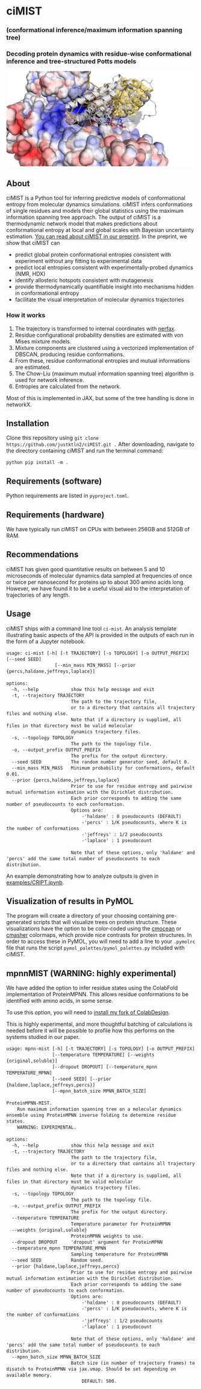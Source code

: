 # ciMIST
### (conformational inference/maximum information spanning tree)

### Decoding protein dynamics with residue-wise conformational inference and tree-structured Potts models

<img src="https://github.com/justktln2/ciMIST/blob/main/images/GR_on_HSP90.png" width=600>

## About
ciMIST is a Python tool for inferring predictive models of conformational entropy from molecular dynamics simulations.
ciMIST infers conformations of single residues and models their global statistics using the maximum information spanning tree approach.
The output of ciMIST is a thermodynamic network model that makes predictions about conformational entropy at local and global scales with Bayesian uncertainty estimation.
[You can read about ciMIST in our preprint](https://www.biorxiv.org/content/10.1101/2025.05.28.656549v2). In the preprint, we show that ciMIST can

- predict global protein conformational entropies consistent with experiment without any fitting to experimental data
- predict local entropies consistent with experimentally-probed dynamics (NMR, HDX)
- identify allosteric hotspots consistent with mutagenesis
- provide thermodynamically quantifiable insight into mechanisms hidden in conformational entropy
- facilitate the visual interpretation of molecular dynamics trajectories

### How it works
1. The trajectory is transformed to internal coordinates with [nerfax](https://github.com/PeptoneLtd/nerfax).
2. Residue configurational probability densities are estimated with von Mises mixture models.
3. Mixture components are clustered using a vectorized implementation of DBSCAN, producing residue conformations.
4. From these, residue conformational entropies and mutual informations are estimated.
5. The Chow-Liu (maximum mutual information spanning tree) algorithm is used for network inference.
6. Entropies are calculated from the network.

Most of this is implemented in JAX, but some of the tree handling is done in networkX.

## Installation
Clone this repository using `git clone https://github.com/justktln2/ciMIST.git .`
After downloading, navigate to the directory containing ciMIST and run the terminal command:
```
python pip install -m .
```

## Requirements (software)
Python requirements are listed in `pyproject.toml`.

## Requirements (hardware)
We have typically run ciMIST on CPUs with between 256GB and 512GB of RAM.

## Recommendations
ciMIST has given good quantitative results on between 5 and 10 microseconds of molecular dynamics data sampled at frequencies of once or twice per nanosecond for proteins up to about 300 amino acids long. However, we have found it to be a useful visual aid to the interpretation of trajectories of any length.

## Usage
ciMIST ships with a command line tool `ci-mist`. An analysis template illustrating basic aspects of the API is provided in the outputs of each run in the form of a Jupyter notebook.

```
usage: ci-mist [-h] [-t TRAJECTORY] [-s TOPOLOGY] [-o OUTPUT_PREFIX] [--seed SEED]
                  [--min_mass MIN_MASS] [--prior {percs,haldane,jeffreys,laplace}]

options:
  -h, --help            show this help message and exit
  -t, --trajectory TRAJECTORY
                        The path to the trajectory file,
                        or to a directory that contains all trajectory files and nothing else.
                        Note that if a directory is supplied, all files in that directory must be valid molecular
                        dynamics trajectory files.
  -s, --topology TOPOLOGY
                        The path to the topology file.
  -o, --output_prefix OUTPUT_PREFIX
                        The prefix for the output directory.
  --seed SEED           The random number generator seed, default 0.
  --min_mass MIN_MASS   Minimum probability for conformations, default 0.01.
  --prior {percs,haldane,jeffreys,laplace}
                        Prior to use for residue entropy and pairwise mutual information estimation with the Dirichlet distribution.
                        Each prior corresponds to adding the same number of pseudocounts to each conformation.
                        Options are:
                            -'haldane' : 0 pseudocounts (DEFAULT)
                            -'percs' : 1/K pseudocounts, where K is the number of conformations
                            -'jeffreys' : 1/2 pseudocounts
                            -'laplace' : 1 pseudocount
                            
                        Note that of these options, only 'haldane' and 'percs' add the same total number of pseudocounts to each distribution.

```

An example demonstrating how to analyze outputs is given in [examples/CRIPT.ipynb](examples/CRIPT.ipynb).

## Visualization of results in PyMOL
The program will create a directory of your choosing containing pre-generated scripts that will visualize trees on protein structure.
These visualizations have the option to be color-coded using the [cmocean](https://matplotlib.org/cmocean/) or [cmasher](https://github.com/1313e/CMasher) colormaps, which provide nice contrasts for protein structures.
In order to access these in PyMOL, you will need to add a line to your `.pymolrc` file that runs the script `pymol_palettes/pymol_palettes.py` included with ciMIST.

## mpnnMIST (WARNING: highly experimental)
We have added the option to infer residue states using the ColabFold implementation of ProteinMPNN. This allows residue conformations to be identified with amino acids, in some sense. 

To use this option, you will need to [install my fork of ColabDesign](https://github.com/justktln2/ColabDesign).

This is highly experimental, and more thoughtful batching of calculations is needed before it will be possible to profile how this performs on the systems studied in our paper.

```
usage: mpnn-mist [-h] [-t TRAJECTORY] [-s TOPOLOGY] [-o OUTPUT_PREFIX]
                 [--temperature TEMPERATURE] [--weights {original,soluble}]
                 [--dropout DROPOUT] [--temperature_mpnn TEMPERATURE_MPNN]
                 [--seed SEED] [--prior {haldane,laplace,jeffreys,percs}]
                 [--mpnn_batch_size MPNN_BATCH_SIZE]

ProteinMPNN-MIST.
    Run maximum information spanning tree on a molecular dynamics ensemble using ProteinMPNN inverse folding to determine residue states.
    WARNING: EXPERIMENTAL.

options:
  -h, --help            show this help message and exit
  -t, --trajectory TRAJECTORY
                        The path to the trajectory file,
                        or to a directory that contains all trajectory files and nothing else.
                        Note that if a directory is supplied, all files in that directory must be valid molecular
                        dynamics trajectory files.
  -s, --topology TOPOLOGY
                        The path to the topology file.
  -o, --output_prefix OUTPUT_PREFIX
                        The prefix for the output directory.
  --temperature TEMPERATURE
                        Temperature parameter for ProteinMPNN
  --weights {original,soluble}
                        ProteinMPNN weights to use.
  --dropout DROPOUT     'dropout' argument for ProteinMPNN
  --temperature_mpnn TEMPERATURE_MPNN
                        Sampling temperature for ProteinMPNN
  --seed SEED           Random seed.
  --prior {haldane,laplace,jeffreys,percs}
                        Prior to use for residue entropy and pairwise mutual information estimation with the Dirichlet distribution.
                        Each prior corresponds to adding the same number of pseudocounts to each conformation.
                        Options are:
                            -'haldane' : 0 pseudocounts (DEFAULT)
                            -'percs' : 1/K pseudocounts, where K is the number of conformations
                            -'jeffreys' : 1/2 pseudocounts
                            -'laplace' : 1 pseudocount
                            
                        Note that of these options, only 'haldane' and 'percs' add the same total number of pseudocounts to each distribution.
  --mpnn_batch_size MPNN_BATCH_SIZE
                        Batch size (in number of trajectory frames) to disatch to ProteinMPNN via jax.vmap. Should be set depending on available memory.
                            DEFAULT: 500.
```
